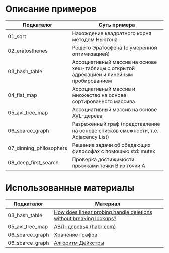 # Описание примеров

| Подкаталог              | Суть примера                                                                              |
| ----------------------- | ----------------------------------------------------------------------------------------- |
| 01_sqrt                 | Нахождение квадратного корня методом Ньютона                                              |
| 02_eratosthenes         | Решето Эратосфена (с умеренной оптимизацией)                                              |
| 03_hash_table           | Ассоциативный массив на основе хеш-таблицы с открытой адресацией и линейным пробированием |
| 04_flat_map             | Ассоциативный массив и множество на основе сортированного массива                         |
| 05_avl_tree_map         | Ассоциативный массив на основе AVL-дерева                                                 |
| 06_sparce_graph         | Разреженный граф (представление на основе списков смежности, т.е. Adjacency List)         |
| 07_dinning_philosophers | Решение задачи об обедающих философах с помощью std::mutex                                |
| 08_deep_first_search    | Проверка достижимости прыжками точки B из точки A                                         |

# Использованные материалы

| Подкаталог      | Материал                                                                                                            |
| --------------- | ------------------------------------------------------------------------------------------------------------------- |
| 03_hash_table   | [How does linear probing handle deletions without breaking lookups?](https://stackoverflow.com/questions/60641061/) |
| 05_avl_tree_map | [АВЛ-деревья (habr.com)](https://habr.com/ru/articles/150732/)                                                      |
| 06_sparce_graph | [Хранение графов](https://ru.algorithmica.org/cs/graph-traversals/storing-graphs/)                                  |
| 06_sparce_graph | [Алгоритм Дейкстры](https://ru.algorithmica.org/cs/shortest-paths/dijkstra/)                                        |
